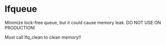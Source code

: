 # lfqueue
Minimize lock-free queue, but it could cause memory leak.
DO NOT USE ON PRODUCTION!

Must call lfq_clean to clean memory!!